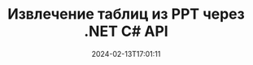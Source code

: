 ---
############################# Static ############################
layout: "auto-gen-parser"
date: 2024-02-13T17:01:11
draft: false
otherformats: tex vdx vsdm vsdx vssm vssx vstm vstx vsx vtx xlam xls xlsb xlsm xlsx xlt

############################# Head ############################
head_title: "Извлечение таблиц из PPT и других файлов через .NET C# API"
head_description: "GroupDocs.Parser for .NET API позволяет программистам извлекать таблицы из PDF, DOC, DOCX, PPT, PPTX, EML, MSG, XLS, XLSX, CSV, ODT, RTF и многих других типов документов в приложениях .NET."

############################# Header ############################
title: "Извлечение таблиц из PPT через .NET C# API"
description: "GroupDocs.Parser for .NET API позволяет программистам извлекать таблицы из документов или страниц PDF, DOC, DOCX, PPT, PPTX, EML, MSG, XLS, XLSX, CSV, ODT, RTF и EPUB."
bg_image: "https://cms.admin.containerize.com/templates/aspose/App_Themes/V3/images/bg/header1.png"
bg_overlay: false
button:
    enable: true
    icon: "fas fa-arrow-down"
    label: "Скачать бесплатную пробную версию"
    link: "https://downloads.groupdocs.com/parser/net"

############################# SubMenu ############################
submenu:
    enable: true

    left:
        img_alt: "GroupDocs.Parser for .NET"
        image: "https://cms.admin.containerize.com/templates/groupdocs/images/product-logos/90x90-noborder/groupdocs-parser-net.png"
        product: "GroupDocs.Parser"
        platform: ".NET"

    middle:
        button:

            # button loop
            - link: "https://apireference.groupdocs.com/parser/net"
              text: "Справочник по API"

            # button loop
            - link: "https://github.com/groupdocs-parser"
              text: "Примеры кода"

            # button loop
            - link: "https://products.groupdocs.app/parser/family"
              text: "Живые демонстрации"

            # button loop
            - link: "https://purchase.groupdocs.com/pricing/parser/net"
              text: "Цены"

    right:
        link_download: "https://downloads.groupdocs.com/parser"
        link_learn: "https://docs.groupdocs.com/parser/net"
        link_buy: "https://purchase.groupdocs.com"

############################# About ############################
about:
    enable: true
    title: "Как извлечь таблицы из файлов PPT с помощью API .NET?"
    content: |
        Таблица представляет собой набор ячеек, расположенных в строках и столбцах. Таблицы играют очень важную роль в хранении, а также организации подробных или сложных данных, позволяя пользователям легко читать и просматривать их. Таблицы можно использовать по-разному, например, для создания списков, сравнения информации, выравнивания данных, группировки информации, выделения тенденций или закономерностей в данных и многих других. GroupDocs.Parser for .NET — это полезный API, который позволяет программистам разрабатывать решения для извлечения таблиц, текста и изображений из различных типов поддерживаемых форматов документов, таких как PDF, электронные письма, электронные книги, Word (DOC, DOCX), PowerPoint ( PPT, PPTX), Excel (XLS, XLSX), электронные письма (EML, MSG) и многие другие. .NET API включает в себя несколько важных функций для работы с таблицами, таких как извлечение всех таблиц из документов, извлечение таблицы с определенной страницы, получение данных ячейки таблицы, получение общего количества строк и столбцов таблицы, получение строки высота, печать данных таблицы и многое другое.
        
        

############################# Steps ############################
steps:
    enable: true
    title_left: "Извлечь таблицы из PPT в .NET"
    content_left: |
        [GroupDocs.Parser for .NET](/ru/parser/net/) позволяет разработчикам C# извлекать таблицы из файла PPT, выполняя несколько простых шагов.
        
        * Создать объект [Parser](https://reference.groupdocs.com/net/parser/groupdocs.parser/parser) для исходного документа;
        * Проверьте, поддерживает ли документ извлечение таблицы;
        * Создайте экземпляры классов [PageTableAreaOptions](https://reference.groupdocs.com/parser/net/groupdocs.parser.options/pagetableareaoptions/) и [TemplateTableLayout](https://reference.groupdocs.com/parser/net/groupdocs.parser.templates/templatetablelayout/) для задания макета таблиц
        * Вызовите метод [GetTables](https://reference.groupdocs.com/parser/net/groupdocs.parser/parser/methods/gettables) и получите коллекцию [PageTableArea](https://reference.groupdocs.com/parser/net/groupdocs.parser.data/pagetablearea) объектов;

    title_right: "Узнать больше про извлечение таблиц"
    content_right: |
        * <a href="https://docs.groupdocs.com/parser/net/extract-tables-from-document/">Как извлечь таблицы из документа в C#</a>
        * <a href="https://docs.groupdocs.com/parser/net/extract-tables-from-document-page/">Как извлечь таблицы из страницы документа в C#</a>
 
    code: |
     {{% parser/additional-styles %}}
     {{< parser/code-parser title="Как извлечь таблицы из файла PPT, используя пример кода C#">}}

        ```csharp    
        // Извлечение таблиц из файла PPT с помощью API GroupDocs.Parser
        // Создайте экземпляр класса Parser
        using (Parser parser = new Parser(filePath)) {
            // Проверьте, поддерживает ли документ извлечение таблицы
            if (!parser.Features.Tables) {
                Console.WriteLine("Документ не поддерживает извлечение таблиц.");
                return;
            }
            // Создадим раскладку столов
            TemplateTableLayout layout = new TemplateTableLayout(
                new double[] { 50, 95, 275, 415, 485, 545 },
                new double[] { 325, 340, 365, 395 });
            // Создайте параметры для извлечения таблицы
            PageTableAreaOptions options = new PageTableAreaOptions(layout);
            // Извлечение таблиц из документа.
            IEnumerable<PageTableArea> tables = parser.GetTables(options);
            // Итерация по таблицам
            foreach (PageTableArea t in tables) {
                // Перебирать строки
                for (int row = 0; row < t.RowCount; row++) {
                    // Итерация по столбцам
                    for (int column = 0; column < t.ColumnCount; column++) {
                        // Получить ячейку таблицы
                        PageTableAreaCell cell = t[row, column];
                        if (cell != null) {
                            // Распечатать текст ячейки таблицы
                            Console.Write(cell.Text);
                            Console.Write(" | ");
                        }
                    }
                    Console.WriteLine();
                }
                Console.WriteLine();
            }
        }
        ```
     {{< /parser/code-parser >}}

############################# More ############################
more:
    enable: true
    title_left: "Системные Требования"
    content_left: |
        GroupDocs.Parser for .NET API поддерживаются на всех основных платформах и операционных системах. Перед выполнением приведенного ниже кода убедитесь, что в вашей системе установлены следующие предварительные компоненты.
        
        * Операционные системы: Microsoft Windows, Linux, MacOS
        * Среды разработки: Microsoft Visual Studio, Xamarin, MonoDevelop
        * Фреймворки
        * Загрузите последнюю версию GroupDocs.Parser for .NET из [Nuget](https://www.nuget.org/packages/groupdocs.parser)

    title_right: "Зачем использовать GroupDocs.Parser for .NET"
    content_right: |
        * Поддержка извлечения простого текста из любых поддерживаемых документов    
        * Парсинг документов по пользовательским шаблонам    
        * Полная поддержка извлечения структурированного текста    
        * Текстовый поиск по ключевому слову и регулярному выражению    
        * Извлечение форматированного текста, метаданных, изображений, контейнеров и вложений    
        * Извлечение оглавления для некоторых поддерживаемых форматов документов    
        * Парсинг данных форм из PDF-документов    
        * Извлечение гиперссылок из документа   

############################# About Formats ############################
about_formats:
    enable: true

############################# More Formats ############################
more_formats:
    enable: true
    title: "Извлечение таблиц из других форматов документов"
    content: |
        .NET API анализа документов и сканирования таблиц форматов файлов и изображений. Извлеките данные для некоторых популярных форматов файлов, как указано ниже.

############################# Back to top ###############################
back_to_top:
    enable: true
---